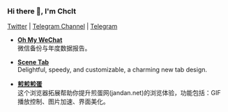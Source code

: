 ### Hi there 👋, I'm Chclt
[Twitter](https://twitter.com/realChclt) | [Telegram Channel](https://t.me/chclt_hi) | [Telegram](https://t.me/realchclt)

- **[Oh My WeChat](https://www.ohmywechat.com/)**  
  微信备份与年度数据报告。

- **[Scene Tab](https://www.scene-tab.com/)**  
  Delightful, speedy, and customizable, a charming new tab design.

- **[煎煎煎蛋](https://github.com/chclt/jandan-plus/)**  
  这个浏览器拓展帮助你提升煎蛋网(jandan.net)的浏览体验，功能包括：GIF 播放控制、图片加速、界面美化。
